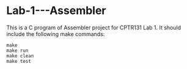 # Lab-1---Assembler
This is a C program of Assembler project for CPTR131 Lab 1. It should include the following make commands:

```
make
make run
make clean
make test
```
